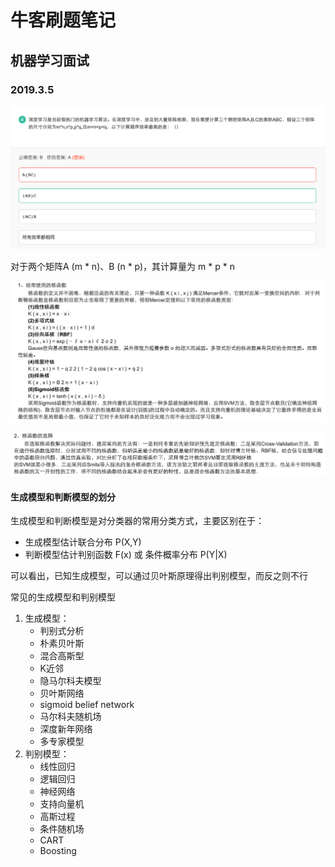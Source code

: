 # 牛客刷题笔记

## 机器学习面试

### 2019.3.5

<div align=center> 

![](img/1.png)
</div>

对于两个矩阵A (m * n)、B (n * p)，其计算量为 m * p * n

<div align=center> 

![](img/2.png)

![](img/3.png)
</div>

#### 生成模型和判断模型的划分
生成模型和判断模型是对分类器的常用分类方式，主要区别在于：
- 生成模型估计联合分布 P(X,Y)
- 判断模型估计判别函数 F(x) 或 条件概率分布 P(Y|X)

可以看出，已知生成模型，可以通过贝叶斯原理得出判别模型，而反之则不行

常见的生成模型和判别模型
1. 生成模型：
    - 判别式分析
    - 朴素贝叶斯
    - 混合高斯型
    - K近邻
    - 隐马尔科夫模型
    - 贝叶斯网络
    - sigmoid belief network
    - 马尔科夫随机场
    - 深度新年网络
    - 多专家模型
2. 判别模型：
    - 线性回归
    - 逻辑回归
    - 神经网络
    - 支持向量机
    - 高斯过程
    - 条件随机场
    - CART
    - Boosting

